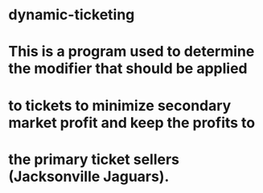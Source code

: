 # dynamic-ticketing

# This is a program used to determine the modifier that should be applied
# to tickets to minimize secondary market profit and keep the profits to
# the primary ticket sellers (Jacksonville Jaguars).
